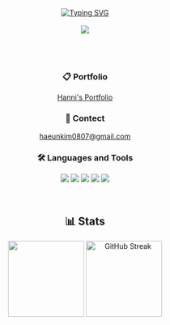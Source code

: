 <div align="center">
  <a href="https://git.io/typing-svg"><img src="https://readme-typing-svg.demolab.com?font=Fira+Code&weight=1000&pause=1000&color=000000&center=true&vCenter=true&random=false&width=435&lines=Welcome+to+Hanni's+Github!%F0%9F%98%8A" alt="Typing SVG" /></a>

<br/>
<br/>
<a href="https://hits.seeyoufarm.com"><img src="https://hits.seeyoufarm.com/api/count/incr/badge.svg?url=https%3A%2F%2Fgithub.com%2Fhanni66&count_bg=%2379C83D&title_bg=%23555555&icon=&icon_color=%23E7E7E7&title=hits&edge_flat=false"/></a>
<br/>
<br/>
<br/>
<br/>

### 📋 Portfolio
[Hanni's Portfolio](https://drive.google.com/file/d/1m-nHKUP-UVwkeGj5-4Hc-0uCMj-ombNv/view?usp=sharing)

### 💌 Contect
haeunkim0807@gmail.com

### 🛠 Languages and Tools
<img src="https://img.shields.io/badge/Java-007396?logo=Java&logoColor=white"/> <img src="https://img.shields.io/badge/Python-3776AB?logo=Java&logoColor=white"/> <img src="https://img.shields.io/badge/Swift-FA7343?logo=Swift&logoColor=white"/> <img src="https://img.shields.io/badge/UIkit-2396F3?logo=UIkit&logoColor=white"/> <img src="https://img.shields.io/badge/Flutter-02569B?logo=Flutter&logoColor=white"/>

<br/>

## 📊 Stats
<div>
<img height="150" src="https://github-readme-stats.vercel.app/api?username=hanni66&show_icons=true&theme=tokyonight">
<a href="https://git.io/streak-stats"><img height="150" src="https://streak-stats.demolab.com?user=hanni66" alt="GitHub Streak" /></a>
</div>
</div>
